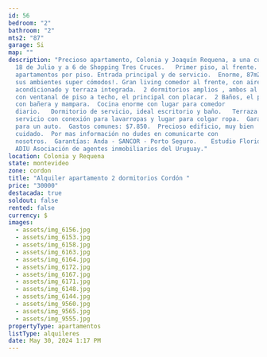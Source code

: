 ```yaml
---
id: 56
bedroom: "2"
bathroom: "2"
mts2: "87"
garage: Si
map: ""
description: "Precioso apartamento, Colonia y Joaquín Requena, a una cuadra de
  18 de Julio y a 6 de Shopping Tres Cruces.   Primer piso, al frente. 2
  apartamentos por piso. Entrada principal y de servicio.  Enorme, 87m2, todos
  sus ambientes super cómodos!. Gran living comedor al frente, con aire
  acondicionado y terraza integrada.  2 dormitorios amplios , ambos al frente
  con ventanal de piso a techo, el principal con placar.  2 Baños, el principal
  con bañera y mampara.  Cocina enorme con lugar para comedor
  diario.   Dormitorio de servicio, ideal escritorio y baño.   Terraza de
  servicio con conexión para lavarropas y lugar para colgar ropa.  Garaje fijo
  para un auto.  Gastos comunes: $7.850.  Precioso edificio, muy bien
  cuidado.  Por mas información no dudes en comunicarte con
  nosotros.  Garantías: Anda - SANCOR - Porto Seguro.    Estudio Florida - Socio
  ADIU Asociación de agentes inmobiliarios del Uruguay."
location: Colonia y Requena
state: montevideo
zone: cordon
title: "Alquiler apartamento 2 dormitorios Cordón "
price: "30000"
destacada: true
soldout: false
rented: false
currency: $
images:
  - assets/img_6156.jpg
  - assets/img_6153.jpg
  - assets/img_6158.jpg
  - assets/img_6163.jpg
  - assets/img_6164.jpg
  - assets/img_6172.jpg
  - assets/img_6167.jpg
  - assets/img_6171.jpg
  - assets/img_6148.jpg
  - assets/img_6144.jpg
  - assets/img_9560.jpg
  - assets/img_9565.jpg
  - assets/img_9555.jpg
propertyType: apartamentos
listType: alquileres
date: May 30, 2024 1:17 PM
---
```

